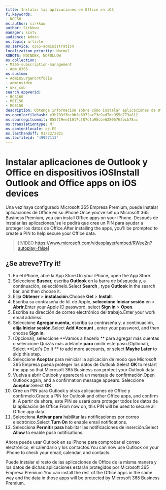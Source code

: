 ```yaml
---
title: Instalar las aplicaciones de Office en iOS
f1.keywords:
- NOCSH
ms.author: sirkkuw
author: Sirkkuw
manager: scotv
audience: Admin
ms.topic: article
ms.service: o365-administration
localization_priority: Normal
ROBOTS: NOINDEX, NOFOLLOW
ms.collection:
- M365-subscription-management
- Adm_O365
ms.custom:
- AdminSurgePortfolio
- adminvideo
- okr_smb
search.appverid:
- BCS160
- MET150
- MOE150
description: Obtenga información sobre cómo instalar aplicaciones de Office en dispositivos iOS.
ms.openlocfilehash: e3b703f3bc0bfe6972ac73e9ad7de955d773a812
ms.sourcegitcommit: 855719ee21017cf87dfa98cbe62806763bcb78ac
ms.translationtype: MT
ms.contentlocale: es-ES
ms.lasthandoff: 01/22/2021
ms.locfileid: "49927113"
---
```

# <a name="install-outlook-and-office-apps-on-ios-devices"></a><span data-ttu-id="8181d-103">Instalar aplicaciones de Outlook y Office en dispositivos iOS</span><span class="sxs-lookup"><span data-stu-id="8181d-103">Install Outlook and Office apps on iOS devices</span></span>

<span data-ttu-id="8181d-104">Una vez&#39;haya configurado Microsoft 365 Empresa Premium, puede instalar aplicaciones de Office en su iPhone.</span><span class="sxs-lookup"><span data-stu-id="8181d-104">Once you&#39;ve set up Microsoft 365 Business Premium, you can install Office apps on your iPhone.</span></span> <span data-ttu-id="8181d-105">Después de instalar las aplicaciones,&#39;se le pedirá que cree un PIN para ayudar a proteger los datos de Office.</span><span class="sxs-lookup"><span data-stu-id="8181d-105">After installing the apps, you&#39;ll be prompted to create a PIN to help secure your Office data.</span></span>

> [!VIDEO https://www.microsoft.com/videoplayer/embed/RWee2n?autoplay=false]

## <a name="try-it"></a><span data-ttu-id="8181d-106">¿Se atreve?</span><span class="sxs-lookup"><span data-stu-id="8181d-106">Try it!</span></span>

1. <span data-ttu-id="8181d-107">En el iPhone, abre la App Store.</span><span class="sxs-lookup"><span data-stu-id="8181d-107">On your iPhone, open the App Store.</span></span>
2. <span data-ttu-id="8181d-108">Seleccione  **Buscar,** escriba  **Outlook** en la barra de búsqueda y, a continuación, selecciónelo.</span><span class="sxs-lookup"><span data-stu-id="8181d-108">Select  **Search** , type  **Outlook** in the search bar, and then choose it.</span></span>
3. <span data-ttu-id="8181d-109">Elija **Obtener**   >   **instalación.**</span><span class="sxs-lookup"><span data-stu-id="8181d-109">Choose  **Get**  >  **Install**.</span></span>
4. <span data-ttu-id="8181d-110">Escriba su contraseña de Id. de Apple, **seleccione Iniciar sesión** en  >   **Abrir**.</span><span class="sxs-lookup"><span data-stu-id="8181d-110">Enter your Apple ID password, select **Sign in** >  **Open**.</span></span>
5. <span data-ttu-id="8181d-111">Escriba su dirección de correo electrónico del trabajo.</span><span class="sxs-lookup"><span data-stu-id="8181d-111">Enter your work email address.</span></span>
6. <span data-ttu-id="8181d-112">Seleccione **Agregar cuenta,** escriba su contraseña y, a continuación, **elija Iniciar sesión.**</span><span class="sxs-lookup"><span data-stu-id="8181d-112">Select  **Add Account** , enter your password, and then choose  **Sign in**.</span></span>
7. <span data-ttu-id="8181d-113">(Opcional), seleccione \*\*Vamos a hacerlo \*\* para agregar más cuentas o seleccione Quizás más adelante  **para**  omitir este paso.</span><span class="sxs-lookup"><span data-stu-id="8181d-113">(Optional), Select  \*\*Let's Do It \*\* to add more accounts, or select  **Maybe Later**  to skip this step.</span></span>
8. <span data-ttu-id="8181d-114">Seleccione  **Aceptar** para reiniciar la aplicación de modo que Microsoft 365 Empresa pueda proteger los datos de Outlook.</span><span class="sxs-lookup"><span data-stu-id="8181d-114">Select  **OK** to restart the app so that Microsoft 365 Business  can protect your Outlook data.</span></span>
9. <span data-ttu-id="8181d-115">Vuelva a abrir Outlook y aparecerá un mensaje de confirmación.</span><span class="sxs-lookup"><span data-stu-id="8181d-115">Open Outlook again, and a confirmation message appears.</span></span> <span data-ttu-id="8181d-116">Seleccione  **Aceptar**.</span><span class="sxs-lookup"><span data-stu-id="8181d-116">Select  **OK**.</span></span>
10. <span data-ttu-id="8181d-117">Cree un PIN para Outlook y otras aplicaciones de Office y confírmelo.</span><span class="sxs-lookup"><span data-stu-id="8181d-117">Create a PIN for Outlook and other Office apps, and confirm it.</span></span> <span data-ttu-id="8181d-118">A partir de ahora, este PIN se usará para proteger todos los datos de la aplicación de Office.</span><span class="sxs-lookup"><span data-stu-id="8181d-118">From now on, this PIN will be used to secure all Office app data.</span></span>
11. <span data-ttu-id="8181d-119">Selecciona  **Activar para**  habilitar las notificaciones por correo electrónico.</span><span class="sxs-lookup"><span data-stu-id="8181d-119">Select  **Turn On**  to enable email notifications.</span></span>
12. <span data-ttu-id="8181d-120">Selecciona  **Permitir para** habilitar las notificaciones de inserción.</span><span class="sxs-lookup"><span data-stu-id="8181d-120">Select  **Allow** to enable push notifications.</span></span>

<span data-ttu-id="8181d-121">Ahora puede usar Outlook en su iPhone para comprobar el correo electrónico, el calendario y los contactos.</span><span class="sxs-lookup"><span data-stu-id="8181d-121">You can now use Outlook on your iPhone to check your email, calendar, and contacts.</span></span>

<span data-ttu-id="8181d-122">Puede instalar el resto de las aplicaciones de Office de la misma manera y los datos de dichas aplicaciones estarán protegidos por Microsoft 365 Empresa Premium.</span><span class="sxs-lookup"><span data-stu-id="8181d-122">You can install the rest of the Office apps in the same way and the data in those apps will be protected by Microsoft 365 Business Premium.</span></span>